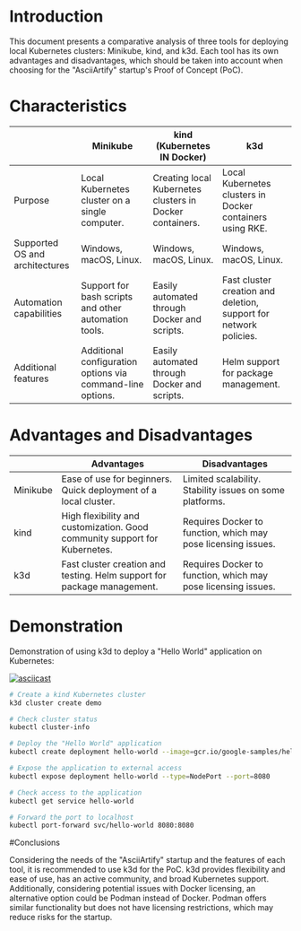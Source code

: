 # Introduction

This document presents a comparative analysis of three tools for deploying local Kubernetes clusters: Minikube, kind, and k3d. Each tool has its own advantages and disadvantages, which should be taken into account when choosing for the "AsciiArtify" startup's Proof of Concept (PoC).

# Characteristics

|   |Minikube|kind (Kubernetes IN Docker)|k3d|
| ------------ | ------------ | ------------ | ------------ |
|Purpose|  Local Kubernetes cluster on a single computer.|Creating local Kubernetes clusters in Docker containers.|Local Kubernetes clusters in Docker containers using RKE.|
|Supported OS and architectures|Windows, macOS, Linux.|Windows, macOS, Linux.|Windows, macOS, Linux.|
|Automation capabilities|Support for bash scripts and other automation tools.|Easily automated through Docker and scripts.|Fast cluster creation and deletion, support for network policies.|
|Additional features|Additional configuration options via command-line options.|Easily automated through Docker and scripts.|Helm support for package management.|

# Advantages and Disadvantages

|   |Advantages|Disadvantages|
| ------------ | ------------ | ------------ |
|Minikube|Ease of use for beginners. Quick deployment of a local cluster.|Limited scalability. Stability issues on some platforms.|
|kind|High flexibility and customization. Good community support for Kubernetes.|Requires Docker to function, which may pose licensing issues.|
|k3d|Fast cluster creation and testing. Helm support for package management.|Requires Docker to function, which may pose licensing issues.|

# Demonstration

Demonstration of using k3d to deploy a "Hello World" application on Kubernetes:

[![asciicast](https://asciinema.org/a/lE8AadUJuOpKDovLhnLkYLPl2.svg)](https://asciinema.org/a/lE8AadUJuOpKDovLhnLkYLPl2)

```bash
# Create a kind Kubernetes cluster
k3d cluster create demo

# Check cluster status
kubectl cluster-info

# Deploy the "Hello World" application
kubectl create deployment hello-world --image=gcr.io/google-samples/hello-app:1.0

# Expose the application to external access
kubectl expose deployment hello-world --type=NodePort --port=8080

# Check access to the application
kubectl get service hello-world

# Forward the port to localhost
kubectl port-forward svc/hello-world 8080:8080

```

#Conclusions

Considering the needs of the "AsciiArtify" startup and the features of each tool, it is recommended to use k3d for the PoC. k3d provides flexibility and ease of use, has an active community, and broad Kubernetes support. Additionally, considering potential issues with Docker licensing, an alternative option could be Podman instead of Docker. Podman offers similar functionality but does not have licensing restrictions, which may reduce risks for the startup.